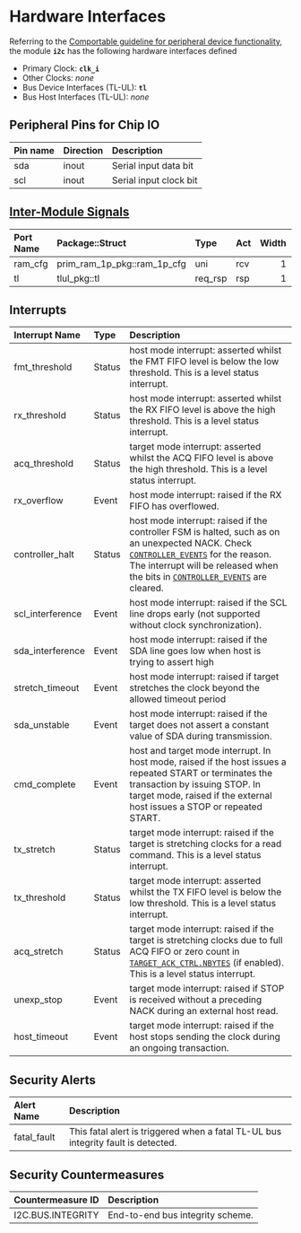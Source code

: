 # Hardware Interfaces

<!-- BEGIN CMDGEN util/regtool.py --interfaces ./hw/ip/i2c/data/i2c.hjson -->
Referring to the [Comportable guideline for peripheral device functionality](https://opentitan.org/book/doc/contributing/hw/comportability), the module **`i2c`** has the following hardware interfaces defined
- Primary Clock: **`clk_i`**
- Other Clocks: *none*
- Bus Device Interfaces (TL-UL): **`tl`**
- Bus Host Interfaces (TL-UL): *none*

## Peripheral Pins for Chip IO

| Pin name   | Direction   | Description            |
|:-----------|:------------|:-----------------------|
| sda        | inout       | Serial input data bit  |
| scl        | inout       | Serial input clock bit |

## [Inter-Module Signals](https://opentitan.org/book/doc/contributing/hw/comportability/index.html#inter-signal-handling)

| Port Name   | Package::Struct             | Type    | Act   |   Width | Description   |
|:------------|:----------------------------|:--------|:------|--------:|:--------------|
| ram_cfg     | prim_ram_1p_pkg::ram_1p_cfg | uni     | rcv   |       1 |               |
| tl          | tlul_pkg::tl                | req_rsp | rsp   |       1 |               |

## Interrupts

| Interrupt Name   | Type   | Description                                                                                                                                                                                                                                                                                |
|:-----------------|:-------|:-------------------------------------------------------------------------------------------------------------------------------------------------------------------------------------------------------------------------------------------------------------------------------------------|
| fmt_threshold    | Status | host mode interrupt: asserted whilst the FMT FIFO level is below the low threshold. This is a level status interrupt.                                                                                                                                                                      |
| rx_threshold     | Status | host mode interrupt: asserted whilst the RX FIFO level is above the high threshold. This is a level status interrupt.                                                                                                                                                                      |
| acq_threshold    | Status | target mode interrupt: asserted whilst the ACQ FIFO level is above the high threshold. This is a level status interrupt.                                                                                                                                                                   |
| rx_overflow      | Event  | host mode interrupt: raised if the RX FIFO has overflowed.                                                                                                                                                                                                                                 |
| controller_halt  | Status | host mode interrupt: raised if the controller FSM is halted, such as on an unexpected NACK. Check [`CONTROLLER_EVENTS`](registers.md#controller_events) for the reason. The interrupt will be released when the bits in [`CONTROLLER_EVENTS`](registers.md#controller_events) are cleared. |
| scl_interference | Event  | host mode interrupt: raised if the SCL line drops early (not supported without clock synchronization).                                                                                                                                                                                     |
| sda_interference | Event  | host mode interrupt: raised if the SDA line goes low when host is trying to assert high                                                                                                                                                                                                    |
| stretch_timeout  | Event  | host mode interrupt: raised if target stretches the clock beyond the allowed timeout period                                                                                                                                                                                                |
| sda_unstable     | Event  | host mode interrupt: raised if the target does not assert a constant value of SDA during transmission.                                                                                                                                                                                     |
| cmd_complete     | Event  | host and target mode interrupt. In host mode, raised if the host issues a repeated START or terminates the transaction by issuing STOP. In target mode, raised if the external host issues a STOP or repeated START.                                                                       |
| tx_stretch       | Status | target mode interrupt: raised if the target is stretching clocks for a read command. This is a level status interrupt.                                                                                                                                                                     |
| tx_threshold     | Status | target mode interrupt: asserted whilst the TX FIFO level is below the low threshold. This is a level status interrupt.                                                                                                                                                                     |
| acq_stretch      | Status | target mode interrupt: raised if the target is stretching clocks due to full ACQ FIFO or zero count in [`TARGET_ACK_CTRL.NBYTES`](registers.md#target_ack_ctrl) (if enabled). This is a level status interrupt.                                                                            |
| unexp_stop       | Event  | target mode interrupt: raised if STOP is received without a preceding NACK during an external host read.                                                                                                                                                                                   |
| host_timeout     | Event  | target mode interrupt: raised if the host stops sending the clock during an ongoing transaction.                                                                                                                                                                                           |

## Security Alerts

| Alert Name   | Description                                                                       |
|:-------------|:----------------------------------------------------------------------------------|
| fatal_fault  | This fatal alert is triggered when a fatal TL-UL bus integrity fault is detected. |

## Security Countermeasures

| Countermeasure ID   | Description                      |
|:--------------------|:---------------------------------|
| I2C.BUS.INTEGRITY   | End-to-end bus integrity scheme. |


<!-- END CMDGEN -->
